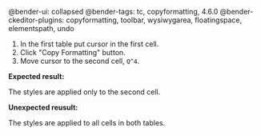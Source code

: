 @bender-ui: collapsed
@bender-tags: tc, copyformatting, 4.6.0
@bender-ckeditor-plugins: copyformatting, toolbar, wysiwygarea, floatingspace, elementspath, undo

1. In the first table put cursor in the first cell.
2. Click "Copy Formatting" button.
3. Move cursor to the second cell, `Q^4`.

**Expected result:**

The styles are applied only to the second cell.

**Unexpected reusult:**

The styles are applied to all cells in both tables.
